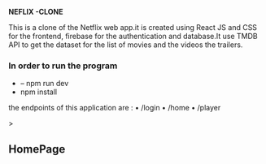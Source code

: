 <b>NEFLIX -CLONE</b>
<p>This is a clone of the Netflix web app.it is created using  React JS  and CSS for the frontend, firebase for the authentication and database.It use TMDB  API to get the dataset for the list of movies and the videos the trailers.
<h3>In order to run the program</h3><ul><li>– npm run dev</li>
<li> npm install</li></ul> 
                             
the endpoints of this application are  : 
•	/login
•	/home
•	/player</p>>

<h2> HomePage </h2>
<img src=![Image](https://github.com/user-attachments/assets/0258903f-48e2-4a7e-85fd-7aff03f3462d) alt="">
<img src=![Image](https://github.com/user-attachments/assets/f540e655-653d-4355-9df0-d7a08664f1d6) alt="">

